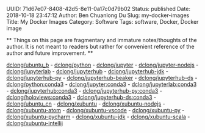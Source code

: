 UUID: 71d67e07-8408-42d5-8e11-0a17c0d79b02
Status: published
Date: 2018-10-18 23:47:12
Author: Ben Chuanlong Du
Slug: my-docker-images
Title: My Docker Images
Category: Software
Tags: software, Docker, Docker image

**
Things on this page are
fragmentary and immature notes/thoughts of the author.
It is not meant to readers
but rather for convenient reference of the author and future improvement.
**

[dclong/ubuntu_b](https://hub.docker.com/r/dclong/ubuntu_b/)
    - [dclong/python](https://hub.docker.com/r/dclong/conda/)
        - [dclong/jupyter](https://hub.docker.com/r/dclong/jupyter/)
            - [dclong/jupyter-nodejs](https://hub.docker.com/r/dclong/jupyter-nodejs/)
                - [dclong/jupyterlab](https://hub.docker.com/r/dclong/jupyterlab)
                    - [dclong/jupyterhub](https://hub.docker.com/r/dclong/jupyterhub/)
                        - [dclong/jupyterhub-jdk](https://hub.docker.com/r/dclong/jupyterhub-jdk/)
                            - [dclong/jupyterhub-py](https://hub.docker.com/r/dclong/jupyterhub-py/)
                                - [dclong/jupyterhub-beaker](https://hub.docker.com/r/dclong/jupyterhub-beakerx/)
                                    - [dclong/jupyterhub-ds](https://hub.docker.com/r/dclong/jupyterhub-ds/)
    - [dclong/python:conda3](https://hub.docker.com/r/dclong/conda/)
        - [dclong/jupyter:conda3](https://hub.docker.com/r/dclong/jupyter/)
            - [dclong/jupyterlab:conda3](https://hub.docker.com/r/dclong/jupyterlab)
                - [dclong/jupyterhub:conda3](https://hub.docker.com/r/dclong/jupyterhub/)
                    - [dclong/jupyterhub-py:conda3](https://hub.docker.com/r/dclong/jupyterhub-py/)
                        - [dclong/holoviews:conda3](https://hub.docker.com/r/dclong/holoviews/)
                        - [dclong/jupyterhub-ds:conda3](https://hub.docker.com/r/dclong/jupyterhub-ds/)
    - [dclong/ubuntu_cn](https://hub.docker.com/r/dclong/ubuntu_cn/)
        - [dclong/xubuntu](https://hub.docker.com/r/dclong/xubuntu/)
            - [dclong/xubuntu-nodejs](https://hub.docker.com/r/dclong/xubuntu-nodejs/)
                - [dclong/xubuntu-atom](https://hub.docker.com/r/dclong/xubuntu-atom/)
                - [dclong/xubuntu-vscode](https://hub.docker.com/r/dclong/xubuntu-vscode/)
            - [dclong/xubuntu-py](https://hub.docker.com/r/dclong/xubuntu-py/)
                - [dclong/xubuntu-pycharm](https://hub.docker.com/r/dclong/xubuntu-pycharm/)
            - [dclong/xubuntu-jdk](https://hub.docker.com/r/dclong/xubuntu-jdk/)
                - [dclong/xubuntu-scala](https://hub.docker.com/r/dclong/xubuntu-scala/)
                    - [dclong/xubuntu-intellij](https://hub.docker.com/r/dclong/xubuntu-intellij/)